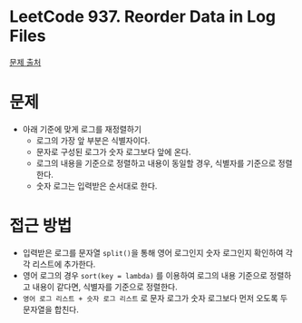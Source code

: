 # LeetCode 937. Reorder Data in Log Files
[문제 출처](https://leetcode.com/problems/reorder-data-in-log-files/)

# 문제
- 아래 기준에 맞게 로그를 재정렬하기
  - 로그의 가장 앞 부분은 식별자이다.
  - 문자로 구성된 로그가 숫자 로그보다 앞에 온다.
  - 로그의 내용을 기준으로 정렬하고 내용이 동일할 경우, 식별자를 기준으로 정렬한다.
  - 숫자 로그는 입력받은 순서대로 한다.

# 접근 방법
- 입력받은 로그를 문자열 `split()`을 통해 영어 로그인지 숫자 로그인지 확인하여 각각 리스트에 추가한다.
- 영어 로그의 경우 `sort(key = lambda)` 를 이용하여 로그의 내용 기준으로 정렬하고 내용이 같다면, 식별자를 기준으로 정렬한다.
- `영어 로그 리스트 + 숫자 로그 리스트` 로 문자 로그가 숫자 로그보다 먼저 오도록 두 문자열을 합친다.